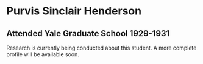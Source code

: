 # Purvis Sinclair Henderson
## Attended Yale Graduate School 1929-1931

Research is currently being conducted about this student. A more complete profile will be available soon.
